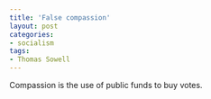 ```yaml
---
title: 'False compassion'
layout: post
categories:
- socialism
tags:
- Thomas Sowell
---
```


Compassion is the use of public funds to buy votes.